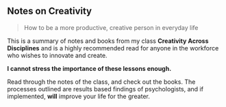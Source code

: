 

## Notes on Creativity
> How to be a more productive, creative person in everyday life

This is a summary of notes and books from my class **Creativity Across Disciplines** and is a highly recommended read for anyone in the workforce who wishes to innovate and create.

**I cannot stress the importance of these lessons enough.**

Read through the notes of the class, and check out the books. The processes outlined are results based findings of psychologists, and if implemented, **will** improve your life for the greater.
